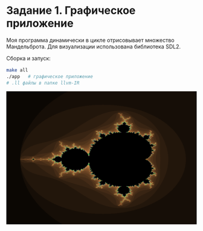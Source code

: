 # Задание 1. Графическое приложение
Моя программа динамически в цикле отрисовывает множество Мандельброта. Для визуализации использована библиотека SDL2. 

Сборка и запуск:
```bash
make all
./app   # графическое приложение
# .ll файлы в папке llvm-IR
```

![alt text](image.png)